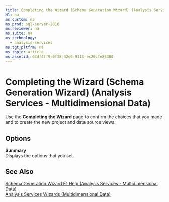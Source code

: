 ```yaml
---
title: Completing the Wizard (Schema Generation Wizard) (Analysis Services - Multidimensional Data)
H1: na
ms.custom: na
ms.prod: sql-server-2016
ms.reviewer: na
ms.suite: na
ms.technology: 
  - analysis-services
ms.tgt_pltfrm: na
ms.topic: article
ms.assetid: 63df4ff9-0f38-42e6-9113-ec20cfe83380
---
```

# Completing the Wizard (Schema Generation Wizard) (Analysis Services - Multidimensional Data)
  Use the **Completing the Wizard** page to confirm the choices that you made and to create the new project and data source views.  
  
## Options  
 **Summary**  
 Displays the options that you set.  
  
## See Also  
 [Schema Generation Wizard F1 Help &#40;Analysis Services - Multidimensional Data&#41;](../../Topics/TopicNameNotContainA/Schema-Generation-Wizard-F1-Help--Analysis-Services---Multidimensional-Data-.md)   
 [Analysis Services Wizards &#40;Multidimensional Data&#41;](../../Topics/TopicNameNotContainA/Analysis-Services-Wizards--Multidimensional-Data-.md)  
  
  